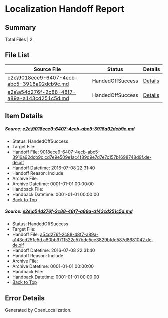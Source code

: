 # <a name='report-top'></a> Localization Handoff Report

## Summary
 Total Files | 2

## File List
 Source File | Status | Details 
 ----------- | ------ | ------- 
 [e2e\9018ece9-6407-4ecb-abc5-3916a92dcb9c.md](https://github.com/OpenLocalizationTestOrg/oltest/blob/cbb968e0fad6af5812322da6faa70b9a22d03ef9/e2e/9018ece9-6407-4ecb-abc5-3916a92dcb9c.md) | HandedOffSuccess | [Details](#bb6764543424c5376e82d0ecf85c1acf0226be8b1)
 [e2e\a54d276f-2c88-48f7-a89a-a143cd251c5d.md](https://github.com/OpenLocalizationTestOrg/oltest/blob/cbb968e0fad6af5812322da6faa70b9a22d03ef9/e2e/a54d276f-2c88-48f7-a89a-a143cd251c5d.md) | HandedOffSuccess | [Details](#58f837554f07305b51f9da74e6e4ae88d260be792)

## Item Details
##### <a name='bb6764543424c5376e82d0ecf85c1acf0226be8b1'></a> Source: [e2e\9018ece9-6407-4ecb-abc5-3916a92dcb9c.md](https://github.com/OpenLocalizationTestOrg/oltest/blob/cbb968e0fad6af5812322da6faa70b9a22d03ef9/e2e/9018ece9-6407-4ecb-abc5-3916a92dcb9c.md)
* Status: HandedOffSuccess
* Target File: 
* Handoff File: [9018ece9-6407-4ecb-abc5-3916a92dcb9c.cd7e9e509e1ac4f89d9e7d7e7c157b1698748d9f.de-de.xlf](https://github.com/OpenLocalizationTestOrg/olhandoff-e2e/blob/13e15ed813ffb3d37c250242be5d0209cdb9ac7c/ol-handoff/OpenLocalizationTestOrg/oltest-dede-fly/ci/high/9018ece9-6407-4ecb-abc5-3916a92dcb9c.cd7e9e509e1ac4f89d9e7d7e7c157b1698748d9f.de-de.xlf)
* Handoff Datetime: 2016-07-08 22:31:40
* Handoff Reason: Include
* Archive File: 
* Archive Datetime: 0001-01-01 00:00:00
* Handback File: 
* Handback Datetime: 0001-01-01 00:00:00
* [Back to Top](#report-top)

##### <a name='58f837554f07305b51f9da74e6e4ae88d260be792'></a> Source: [e2e\a54d276f-2c88-48f7-a89a-a143cd251c5d.md](https://github.com/OpenLocalizationTestOrg/oltest/blob/cbb968e0fad6af5812322da6faa70b9a22d03ef9/e2e/a54d276f-2c88-48f7-a89a-a143cd251c5d.md)
* Status: HandedOffSuccess
* Target File: 
* Handoff File: [a54d276f-2c88-48f7-a89a-a143cd251c5d.a80bb9711522c57bdc5ce3829bfdd587d8681042.de-de.xlf](https://github.com/OpenLocalizationTestOrg/olhandoff-e2e/blob/13e15ed813ffb3d37c250242be5d0209cdb9ac7c/ol-handoff/OpenLocalizationTestOrg/oltest-dede-fly/ci/high/a54d276f-2c88-48f7-a89a-a143cd251c5d.a80bb9711522c57bdc5ce3829bfdd587d8681042.de-de.xlf)
* Handoff Datetime: 2016-07-08 22:31:40
* Handoff Reason: Include
* Archive File: 
* Archive Datetime: 0001-01-01 00:00:00
* Handback File: 
* Handback Datetime: 0001-01-01 00:00:00
* [Back to Top](#report-top)


## Error Details

Generated by OpenLocalization.
